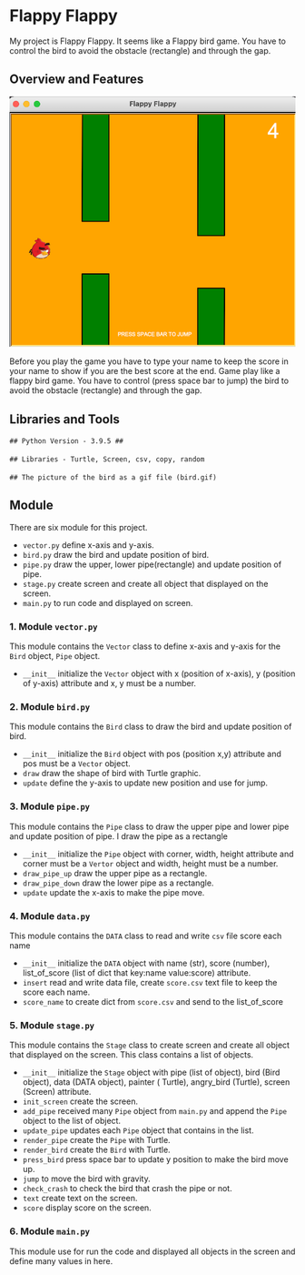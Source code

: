 # Flappy Flappy

My project is Flappy Flappy. It seems like a Flappy bird game. You have to control the bird to avoid the obstacle
(rectangle) and through the gap.

## Overview and Features

![Screenshot](overview.png)

Before you play the game you have to type your name to keep the score in your name to show if you are the best score at
the end. Game play like a flappy bird game. You have to control (press space bar to jump) the bird to avoid the obstacle
(rectangle) and through the gap.

## Libraries and Tools

    ## Python Version - 3.9.5 ##
    
    ## Libraries - Turtle, Screen, csv, copy, random

    ## The picture of the bird as a gif file (bird.gif)

## Module

There are six module for this project.

* `vector.py` define x-axis and y-axis.
* `bird.py` draw the bird and update position of bird.
* `pipe.py` draw the upper, lower pipe(rectangle) and update position of pipe.
* `stage.py` create screen and create all object that displayed on the screen.
* `main.py` to run code and displayed on screen.

### 1. Module `vector.py`

This module contains the `Vector` class to define x-axis and y-axis for the `Bird` object, `Pipe` object.

* `__init__` initialize the `Vector` object with x (position of x-axis), y (position of y-axis) attribute and x, y must
  be a number.

### 2. Module `bird.py`

This module contains the `Bird` class to draw the bird and update position of bird.

* `__init__` initialize the `Bird` object with pos (position x,y) attribute and pos must be a `Vector` object.
* `draw` draw the shape of bird with Turtle graphic.
* `update` define the y-axis to update new position and use for jump.

### 3. Module `pipe.py`

This module contains the `Pipe` class to draw the upper pipe and lower pipe and update position of pipe. I draw the pipe
as a rectangle

* `__init__` initialize the `Pipe` object with corner, width, height attribute and corner must be a `Vertor` object and
  width, height must be a number.
* `draw_pipe_up` draw the upper pipe as a rectangle.
* `draw_pipe_down` draw the lower pipe as a rectangle.
* `update` update the x-axis to make the pipe move.

### 4. Module `data.py`

This module contains the `DATA` class to read and write `csv` file score each name

* `__init__` initialize the `DATA` object with name (str), score (number), list_of_score (list of dict that key:name
  value:score) attribute.
* `insert` read and write data file, create `score.csv` text file to keep the score each name.
* `score_name` to create dict from `score.csv` and send to the list_of_score

### 5. Module `stage.py`

This module contains the `Stage` class to create screen and create all object that displayed on the screen. This class
contains a list of objects.

* `__init__` initialize the `Stage` object with pipe (list of object), bird (Bird object), data (DATA object), painter (
  Turtle), angry_bird (Turtle), screen (Screen) attribute.
* `init_screen` create the screen.
* `add_pipe` received many `Pipe` object from `main.py` and append the `Pipe` object to the list of object.
* `update_pipe` updates each `Pipe` object that contains in the list.
* `render_pipe` create the `Pipe` with Turtle.
* `render_bird` create the `Bird` with Turtle.
* `press_bird` press space bar to update y position to make the bird move up.
* `jump` to move the bird with gravity.
* `check_crash` to check the bird that crash the pipe or not.
* `text` create text on the screen.
* `score` display score on the screen.


### 6. Module `main.py`

This module use for run the code and displayed all objects in the screen and define many values in here.